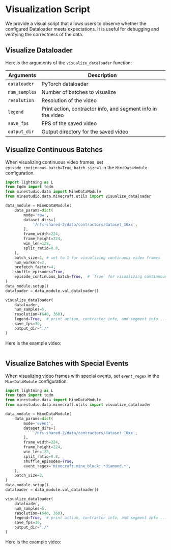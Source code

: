 <!--
 * @Date: 2024-12-12 09:18:35
 * @LastEditors: caishaofei caishaofei@stu.pku.edu.cn
 * @LastEditTime: 2024-12-12 12:13:31
 * @FilePath: /MineStudio/docs/source/data/visualization.md
-->

# Visualization Script

We provide a visual script that allows users to observe whether the configured Dataloader meets expectations. It is useful for debugging and verifying the correctness of the data. 

## Visualize Dataloader

Here is the arguments of the `visualize_dataloader` function:

| Arguments | Description |
| --- | --- |
| `dataloader` | PyTorch dataloader |
| `num_samples` | Number of batches to visualize |
| `resolution` | Resolution of the video |
| `legend` | Print action, contractor info, and segment info in the video |
| `save_fps` | FPS of the saved video |
| `output_dir` | Output directory for the saved video |

## Visualize Continuous Batches

When visualizing continuous video frames, set `episode_continuous_batch=True`, `batch_size=1` in the `MineDataModule` configuration. 

```python
import lightning as L
from tqdm import tqdm
from minestudio.data import MineDataModule
from minestudio.data.minecraft.utils import visualize_dataloader

data_module = MineDataModule(
    data_params=dict(
        mode='raw',
        dataset_dirs=[
            '/nfs-shared-2/data/contractors/dataset_10xx',
        ],
        frame_width=224,
        frame_height=224,
        win_len=128,
        split_ratio=0.8,
    ),
    batch_size=1, # set to 1 for visualizing continuous video frames
    num_workers=2,
    prefetch_factor=4,
    shuffle_episodes=True,
    episode_continuous_batch=True,  # `True` for visualizing continuous video frames
)
data_module.setup()
dataloader = data_module.val_dataloader()

visualize_dataloader(
    dataloader, 
    num_samples=5, 
    resolution=(640, 360), 
    legend=True,  # print action, contractor info, and segment info ... in the video
    save_fps=30, 
    output_dir="./"
)
```

Here is the example video:
```{youtube} JvlFptYjOm0
```



## Visualize Batches with Special Events

When visualizing video frames with special events, set `event_regex` in the `MineDataModule` configuration. 

```python
import lightning as L
from tqdm import tqdm
from minestudio.data import MineDataModule
from minestudio.data.minecraft.utils import visualize_dataloader

data_module = MineDataModule(
    data_params=dict(
        mode='event',
        dataset_dirs=[
            '/nfs-shared-2/data/contractors/dataset_10xx',
        ],
        frame_width=224,
        frame_height=224,
        win_len=128,
        split_ratio=0.8,
        shuffle_episodes=True,
        event_regex='minecraft.mine_block:.*diamond.*',
    ),
    batch_size=2,
)
data_module.setup()
dataloader = data_module.val_dataloader()

visualize_dataloader(
    dataloader, 
    num_samples=5, 
    resolution=(640, 360), 
    legend=True,  # print action, contractor info, and segment info ... in the video
    save_fps=30, 
    output_dir="./"
)
```

Here is the example video:

```{youtube} 9YU3y0ZWh8Y
```
